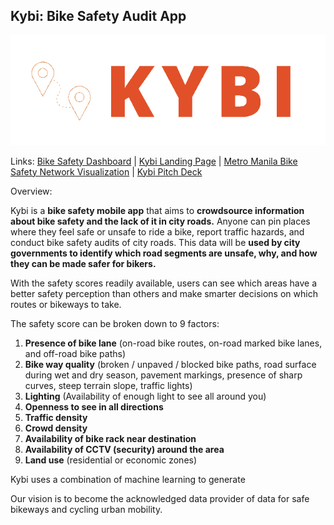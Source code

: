 ## Kybi: Bike Safety Audit App
![enter image description here](https://raw.githubusercontent.com/titaofdata/Kybi-Impact2050-Smarter-Cities/main/kybi-logo-png.png)

Links: 
[Bike Safety Dashboard](https://datastudio.google.com/reporting/6f4926e4-58c5-4c96-9b44-0b0015b7aa8a) | 
[Kybi Landing Page](https://mailchi.mp/accf853c4869/kybi-bike-safety) | 
[Metro Manila Bike Safety Network Visualization](https://infranodus.com/titaofdata/kybi-bike-safety-network-viz?background=default&most_influential=bc&maxnodes=150&labelsize=fixed&edgestype=line&drawedges=true&drawnodes=true&defaultlabelsize=14&dynamic=accumulate&cutgraph=1&selected=highlight&hide_always=1&stopwords=bike%20safety%20road%20metro%20manila%20edsa%20accident) | 
[Kybi Pitch Deck](https://docs.google.com/presentation/d/15F4XLs_xUKfGbGwMzzdAU24y7llmFyhutXcPQYeuA2k/edit?usp=sharing)

Overview: 

Kybi is a **bike safety mobile app** that aims to **crowdsource information about bike safety and the lack of it in city roads.** Anyone can pin places where they feel safe or unsafe to ride a bike, report traffic hazards, and conduct bike safety audits of city roads. This data will be **used by city governments to identify which road segments are unsafe, why, and how they can be made safer for bikers.**

With the safety scores readily available, users can see which areas have a better safety perception than others and make smarter decisions on which routes or bikeways to take.

The safety score can be broken down to 9 factors: 

1. **Presence of bike lane** (on-road bike routes, on-road marked bike lanes, and off-road bike paths)
2. **Bike way quality** (broken / unpaved / blocked bike paths, road surface during wet and dry season, pavement markings, presence of sharp curves, steep terrain slope, traffic lights)
3. **Lighting** (Availability of enough light to see all around you)
4. **Openness to see in all directions**
5. **Traffic density**
6. **Crowd density**
7. **Availability of bike rack near destination**
8. **Availability of CCTV (security) around the area**
9. **Land use** (residential or economic zones)

Kybi uses a combination of  machine learning to generate 

Our vision is to become the acknowledged data provider of data for safe bikeways and cycling urban mobility.

